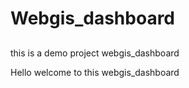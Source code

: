 # Webgis_dashboard
## 

this is a demo project webgis_dashboard

Hello welcome to this webgis_dashboard